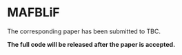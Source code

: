 # MAFBLiF
The corresponding paper has been submitted to TBC.

**The full code will be released after the paper is accepted.**
